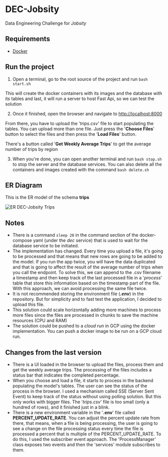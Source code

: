 # DEC-Jobsity
Data Engineering Challenge for _Jobsity_

## Requirements
  -  [Docker](https://www.docker.com/products/docker-desktop)

## Run the project

1. Open a terminal, go to the root source of the project and run `bash start.sh`

  This will create the docker containers with its images and the database with its tables and last, 
  it will run a server to host Fast Api, so we can test the solution

2. Once it finished, open the browser and navigate to [http://localhost:8000](http://localhost:8000)

From there, you have to upload the '_trips.csv_' file to start populating the tables. You can upload more than one file. 
Just press the '**Choose Files**' button to select the files and then press the '**Load Files**' button.

There's a button called '**Get Weekly Average Trips**' to get the average number of trips by region

3. When you're done, you can open another terminal and run `bash stop.sh` to stop the server and the database services. 
You can also delete all the containers and images created with the command `bash delete.sh`

## ER Diagram

This is the ER model of the schema **trips**

![ER DEC-Jobsity Trips](https://user-images.githubusercontent.com/29830077/157293926-6eb0af1c-acab-4f79-8936-e03065d560b5.png)


## Notes

* There is a command `sleep 20` in the command section of the docker-compose yaml (under the _dec_ service) that is used to wait for the database
service to be initiated.
* The implementation has changed. Every time you upload a file, it's going to be processed and that means that new
rows are going to be added to the model. If you run the app twice, you will have the data duplicated and that is going to
affect the result of the average number of trips when you call the endpoint. To solve this, we can append to the 
.csv filename a timestamp and then keep track of the last processed file in a '_process_' table that
store this information based on the timestamp part of the file. With this approach, we can avoid processing the same file twice.  
* It is not recommended storing the environment file (**_.env_**) in the repository. But for simplicity and to 
fast test the application, I decided to upload this file.
* This solution could scale horizontally adding more machines to process more files since the files are processed 
in chunks to save the machine resources (CPU and RAM)
* The solution could be pushed to a _cloud run_ in GCP using the docker implementation. You can push a docker image to be
run on a GCP cloud run.

## Changes from the last version

* There is a UI loaded in the browser to upload the files, process them and get the weekly average trips. The processing
of the files includes a status bar that indicates the completed percentage. 
* When you choose and load a file, it starts to process in the backend populating the model's tables. The user can see the status of the process in the browser. 
I used a mechanism called SSE (Server Sent Event) to keep track of the status without using polling solution. But this only works with bigger files. The '_trips.csv_' file
is too small (only a hundred of rows), and it finished just in a blink. 
* There is a new environment variable in the '**.env**' file called **PERCENT_UPDATE_RATE**. You can adjust the percent update rate from there, that means, when a file is
being processing, the user is going to see a change on the file processing status every time the file is processed a percent that is multiple of the PERCENT_UPDATE_RATE. 
To do this, I used the subscriber event approach. The 'ProcessManager' class exposes two events and then the 'services' module subscribes to them.
